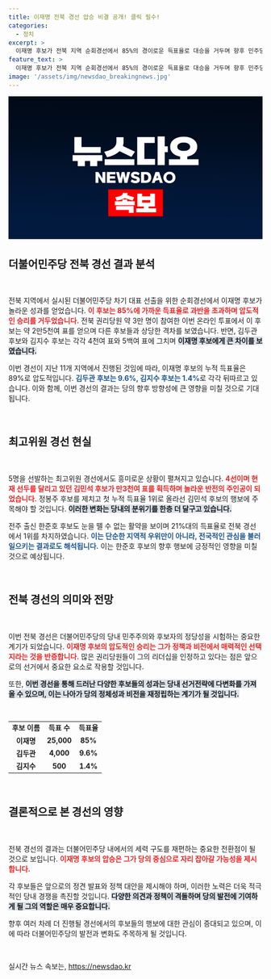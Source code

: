 ```yaml
---
title: 이재명 전북 경선 압승 비결 공개! 클릭 필수!
categories:
  - 정치
excerpt: >
  이재명 후보가 전북 지역 순회경선에서 85%의 경이로운 득표율로 대승을 거두며 향후 민주당 대표 후보로서의 입지를 더욱 확고히 했습니다. 김두관, 김지수 후보는 큰 차이로 뒤처졌습니다. 과연 향후 경선에 어떤 변화가 있을지 주목됩니다!
feature_text: >
  이재명 후보가 전북 지역 순회경선에서 85%의 경이로운 득표율로 대승을 거두며 향후 민주당 대표 후보로서의 입지를 더욱 확고히 했습니다. 김두관, 김지수 후보는 큰 차이로 뒤처졌습니다. 과연 향후 경선에 어떤 변화가 있을지 주목됩니다!
image: '/assets/img/newsdao_breakingnews.jpg'
---
```


<p><img src="/assets/img/newsdao_breakingnews.jpg" alt="firstkoreanews 속보" /></p>

<h2 data-ke-size="size26">더불어민주당 전북 경선 결과 분석</h2>

<p data-ke-size="size16">&nbsp;</p>

<p>전북 지역에서 실시된 더불어민주당 차기 대표 선출을 위한 순회경선에서 이재명 후보가 놀라운 성과를 얻었습니다. <b><span style="color: #ee2323;">이 후보는 85%에 가까운 득표율로 과반을 초과하며 압도적인 승리를 거두었습니다.</span></b> 전북 권리당원 약 3만 명이 참여한 이번 온라인 투표에서 이 후보는 약 2만5천여 표를 얻으며 다른 후보들과 상당한 격차를 보였습니다. 반면, 김두관 후보와 김지수 후보는 각각 4천여 표와 5백여 표에 그치며 <b><span style="background-color: #21538527;">이재명 후보에게 큰 차이를 보였습니다.</span></b>  </p>

<p>이번 경선이 지난 11개 지역에서 진행된 것임에 따라, 이재명 후보의 누적 득표율은 89%로 압도적입니다. <b><span style="color: #1a5490;">김두관 후보는 9.6%, 김지수 후보는 1.4%</span></b>로 각각 뒤따르고 있습니다. 이와 함께, 이번 경선의 결과는 당의 향후 방향성에 큰 영향을 미칠 것으로 기대됩니다.</p>

<p data-ke-size="size16">&nbsp;</p>

<h2 data-ke-size="size26">최고위원 경선 현실</h2>

<p data-ke-size="size16">&nbsp;</p>

<p>5명을 선발하는 최고위원 경선에서도 흥미로운 상황이 펼쳐지고 있습니다. <b><span style="color: #ee2323;">4선이며 현재 선두를 달리고 있던 김민석 후보가 만3천여 표를 획득하며 놀라운 반전의 주인공이 되었습니다.</span></b> 정봉주 후보를 제치고 첫 누적 득표율 1위로 올라선 김민석 후보의 행보에 주목해야 할 것입니다. <b><span style="background-color: #21538527;">이러한 변화는 당내의 분위기를 한층 더 달구고 있습니다.</span></b></p>

<p>전주 출신 한준호 후보도 눈을 뗄 수 없는 활약을 보이며 21%대의 득표율로 전북 경선에서 1위를 차지하였습니다. <b><span style="color: #1a5490;">이는 단순한 지역적 우위만이 아니라, 전국적인 관심을 불러일으키는 결과로도 해석됩니다.</span></b> 이는 한준호 후보의 향후 행보에 긍정적인 영향을 미칠 것으로 예상됩니다. </p>

<p data-ke-size="size16">&nbsp;</p>

<h2 data-ke-size="size26">전북 경선의 의미와 전망</h2>

<p data-ke-size="size16">&nbsp;</p>

<p>이번 전북 경선은 더불어민주당의 당내 민주주의와 후보자의 정당성을 시험하는 중요한 계기가 되었습니다. <b><span style="color: #ee2323;">이재명 후보의 압도적인 승리는 그가 정책과 비전에서 매력적인 선택지라는 것을 반증합니다.</span></b> 많은 권리당원들이 그의 리더십을 인정하고 있다는 점은 앞으로의 선거에서 중요한 요소로 작용할 것입니다. </p>

<p>또한, <b><span style="background-color: #21538527;">이번 경선을 통해 드러난 다양한 후보들의 성과는 당내 선거전략에 다변화를 가져올 수 있으며, 이는 나아가 당의 정체성과 비전을 재정립하는 계기가 될 것입니다.</span></b> </p>

<p data-ke-size="size16">&nbsp;</p>

<table>
  <tr>
    <td style="text-align: center; height: 17px;"><b>후보 이름</b></td>
    <td style="text-align: center; height: 17px;"><b>득표 수</b></td>
    <td style="text-align: center; height: 17px;"><b>득표율</b></td>
  </tr>
  <tr>
    <td style="text-align: center; height: 17px;"><b>이재명</b></td>
    <td style="text-align: center; height: 17px;"><b>25,000</b></td>
    <td style="text-align: center; height: 17px;"><b>85%</b></td>
  </tr>
  <tr>
    <td style="text-align: center; height: 17px;"><b>김두관</b></td>
    <td style="text-align: center; height: 17px;"><b>4,000</b></td>
    <td style="text-align: center; height: 17px;"><b>9.6%</b></td>
  </tr>
  <tr>
    <td style="text-align: center; height: 17px;"><b>김지수</b></td>
    <td style="text-align: center; height: 17px;"><b>500</b></td>
    <td style="text-align: center; height: 17px;"><b>1.4%</b></td>
  </tr>
</table>

<p data-ke-size="size16">&nbsp;</p>

<h2 data-ke-size="size26">결론적으로 본 경선의 영향</h2>

<p data-ke-size="size16">&nbsp;</p>

<p>전북 경선의 결과는 더불어민주당 내에서의 세력 구도를 재편하는 중요한 전환점이 될 것으로 보입니다. <b><span style="color: #ee2323;">이재명 후보의 압승은 그가 당의 중심으로 자리 잡아갈 가능성을 제시합니다.</span></b> </p>

<p>각 후보들은 앞으로의 정견 발표와 정책 대안을 제시해야 하며, 이러한 노력은 더욱 적극적인 당내 경쟁을 촉진할 것입니다. <b><span style="background-color: #21538527;">다양한 의견과 정책이 격돌하며 당의 발전에 기여하게 될 그의 역할은 매우 중요합니다.</span></b> </p>

<p>향후 여러 차례 더 진행될 경선에서의 후보들의 행보에 대한 관심이 증대되고 있으며, 이에 따라 더불어민주당의 발전과 변화도 주목하게 될 것입니다. </p>

<p data-ke-size="size16">&nbsp;</p>
실시간 뉴스 속보는, <a href="https://newsdao.kr" rel="dofollow">https://newsdao.kr</a>


